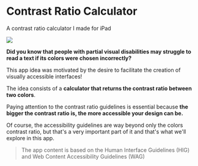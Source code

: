 # Contrast Ratio Calculator
A contrast ratio calculator I made for iPad

<img src="https://i.imgur.com/RR5gYWZ.png" />

**Did you know that people with partial visual disabilities may struggle to read a text if its colors were chosen incorrectly?**
 
 This app idea was motivated by the desire to facilitate the creation of visually accessible interfaces!
 
 The idea consists of a **calculator that returns the contrast ratio between two colors**.
  
 Paying attention to the contrast ratio guidelines is essential because **the bigger the contrast ratio is, the more accessible your design can be.**

 
 Of course, the accessibility guidelines are way beyond only the colors contrast ratio, but that's a very important part of it and that's what we'll explore in this app.
 
 > The app content is based on the Human Interface Guidelines (HIG) and Web Content Accessibility Guidelines (WAG)

